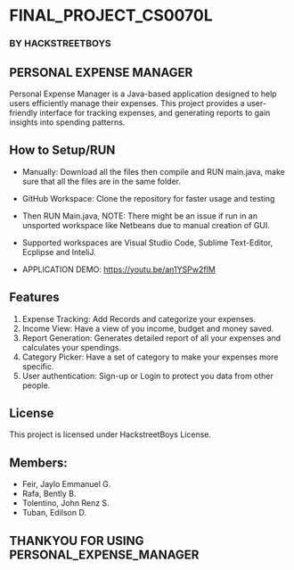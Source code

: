 # FINAL_PROJECT_CS0070L
### BY HACKSTREETBOYS

## PERSONAL EXPENSE MANAGER
Personal Expense Manager is a Java-based application designed to help users efficiently manage their expenses. This project provides a user-friendly interface for tracking expenses, and generating reports to gain insights into spending patterns.

## How to Setup/RUN

* Manually: Download all the files then compile and RUN main.java, make sure that all the files are in the same folder.
  
* GitHub Workspace: Clone the repository for faster usage and testing
* Then RUN Main.java, NOTE: There might be an issue if run in an unsported workspace like Netbeans due to manual creation of GUI.
* Supported workspaces are Visual Studio Code, Sublime Text-Editor, Ecplipse and InteliJ.
* APPLICATION DEMO: https://youtu.be/an1YSPw2fIM

## Features

1. Expense Tracking: Add Records and categorize your expenses.
2. Income View: Have a view of you income, budget and money saved.
3. Report Generation: Generates detailed report of all your expenses and calculates your spendings.
4. Category Picker: Have a set of category to make your expenses more specific.
5. User authentication: Sign-up or Login to protect you data from other people.

## License
This project is licensed under HackstreetBoys License.

## Members:
* Feir, Jaylo Emmanuel G.
* Rafa, Bently B.
* Tolentino, John Renz S.
* Tuban, Edilson D.

## THANKYOU FOR USING PERSONAL_EXPENSE_MANAGER
